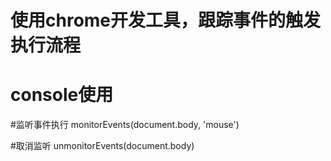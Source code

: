 # 使用chrome开发工具，跟踪事件的触发执行流程

# console使用

#监听事件执行
monitorEvents(document.body, 'mouse')

#取消监听
unmonitorEvents(document.body)
